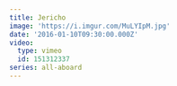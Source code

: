 ```yaml
---
title: Jericho
image: 'https://i.imgur.com/MuLYIpM.jpg'
date: '2016-01-10T09:30:00.000Z'
video:
  type: vimeo
  id: 151312337
series: all-aboard
---
```


